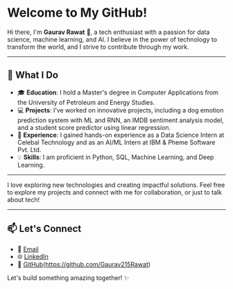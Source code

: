 # Welcome to My GitHub!

Hi there, I'm **Gaurav Rawat** 👋, a tech enthusiast with a passion for data science, machine learning, and AI. I believe in the power of technology to transform the world, and I strive to contribute through my work.

---

## 🚀 What I Do

- 🎓 **Education**: I hold a Master's degree in Computer Applications from the University of Petroleum and Energy Studies.
- 💻 **Projects**: I’ve worked on innovative projects, including a dog emotion prediction system with ML and RNN, an IMDB sentiment analysis model, and a student score predictor using linear regression.
- 🏢 **Experience**: I gained hands-on experience as a Data Science Intern at Celebal Technology and as an AI/ML Intern at IBM & Pheme Software Pvt. Ltd.
- 💡 **Skills**: I am proficient in Python, SQL, Machine Learning, and Deep Learning.

---

I love exploring new technologies and creating impactful solutions. Feel free to explore my projects and connect with me for collaboration, or just to talk about tech!

---

## 📫 Let's Connect

- 📧 [Email](mailto:gaurav215512@gmail.com)
- 🌐 [LinkedIn](https://www.linkedin.com/in/gaurav-rawat-174897263) 
- 🐙 [GitHub](#)(https://github.com/Gaurav215Rawat)

Let's build something amazing together! ✨

